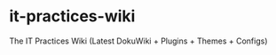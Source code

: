 it-practices-wiki
=================

The IT Practices Wiki (Latest DokuWiki + Plugins + Themes + Configs)
